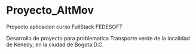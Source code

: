 # Proyecto_AltMov
Proyecto  aplicacion curso FullStack FEDESOFT 
  <p>Desarrollo de proyecto para problematica Transporte verde de la localidad de Kenedy, en la ciudad de Bogota D.C.</p>
